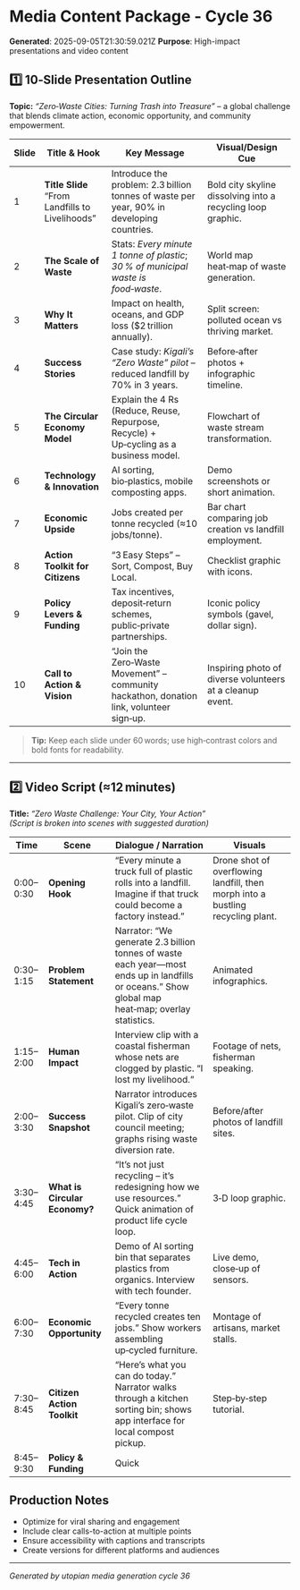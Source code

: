 # Media Content Package - Cycle 36

**Generated**: 2025-09-05T21:30:59.021Z
**Purpose**: High-impact presentations and video content

## 1️⃣ 10‑Slide Presentation Outline  
**Topic:** *“Zero‑Waste Cities: Turning Trash into Treasure”* – a global challenge that blends climate action, economic opportunity, and community empowerment.

| Slide | Title & Hook | Key Message | Visual/Design Cue |
|-------|--------------|-------------|-------------------|
| 1 | **Title Slide**<br>“From Landfills to Livelihoods” | Introduce the problem: 2.3 billion tonnes of waste per year, 90% in developing countries. | Bold city skyline dissolving into a recycling loop graphic. |
| 2 | **The Scale of Waste** | Stats: *Every minute 1 tonne of plastic*; *30 % of municipal waste is food‑waste*. | World map heat‑map of waste generation. |
| 3 | **Why It Matters** | Impact on health, oceans, and GDP loss ($2 trillion annually). | Split screen: polluted ocean vs thriving market. |
| 4 | **Success Stories** | Case study: *Kigali’s “Zero Waste” pilot* – reduced landfill by 70% in 3 years. | Before‑after photos + infographic timeline. |
| 5 | **The Circular Economy Model** | Explain the 4 Rs (Reduce, Reuse, Repurpose, Recycle) + Up‑cycling as a business model. | Flowchart of waste stream transformation. |
| 6 | **Technology & Innovation** | AI sorting, bio‑plastics, mobile composting apps. | Demo screenshots or short animation. |
| 7 | **Economic Upside** | Jobs created per tonne recycled (≈10 jobs/tonne). | Bar chart comparing job creation vs landfill employment. |
| 8 | **Action Toolkit for Citizens** | “3 Easy Steps” – Sort, Compost, Buy Local. | Checklist graphic with icons. |
| 9 | **Policy Levers & Funding** | Tax incentives, deposit‑return schemes, public‑private partnerships. | Iconic policy symbols (gavel, dollar sign). |
|10 | **Call to Action & Vision** | “Join the Zero‑Waste Movement” – community hackathon, donation link, volunteer sign‑up. | Inspiring photo of diverse volunteers at a cleanup event. |

> **Tip:** Keep each slide under 60 words; use high‑contrast colors and bold fonts for readability.

---

## 2️⃣ Video Script (≈12 minutes)  
**Title:** *“Zero Waste Challenge: Your City, Your Action”*  
*(Script is broken into scenes with suggested duration)*

| Time | Scene | Dialogue / Narration | Visuals |
|------|-------|---------------------|---------|
| 0:00–0:30 | **Opening Hook** | “Every minute a truck full of plastic rolls into a landfill. Imagine if that truck could become a factory instead.” | Drone shot of overflowing landfill, then morph into a bustling recycling plant. |
| 0:30–1:15 | **Problem Statement** | Narrator: “We generate 2.3 billion tonnes of waste each year—most ends up in landfills or oceans.” Show global map heat‑map; overlay statistics. | Animated infographics. |
| 1:15–2:00 | **Human Impact** | Interview clip with a coastal fisherman whose nets are clogged by plastic. “I lost my livelihood.” | Footage of nets, fisherman speaking. |
| 2:00–3:30 | **Success Snapshot** | Narrator introduces Kigali’s zero‑waste pilot. Clip of city council meeting; graphs rising waste diversion rate. | Before/after photos of landfill sites. |
| 3:30–4:45 | **What is Circular Economy?** | “It’s not just recycling – it’s redesigning how we use resources.” Quick animation of product life cycle loop. | 3‑D loop graphic. |
| 4:45–6:00 | **Tech in Action** | Demo of AI sorting bin that separates plastics from organics. Interview with tech founder. | Live demo, close‑up of sensors. |
| 6:00–7:30 | **Economic Opportunity** | “Every tonne recycled creates ten jobs.” Show workers assembling up‑cycled furniture. | Montage of artisans, market stalls. |
| 7:30–8:45 | **Citizen Action Toolkit** | “Here’s what you can do today.” Narrator walks through a kitchen sorting bin; shows app interface for local compost pickup. | Step‑by‑step tutorial. |
| 8:45–9:30 | **Policy & Funding** | Quick

## Production Notes
- Optimize for viral sharing and engagement
- Include clear calls-to-action at multiple points
- Ensure accessibility with captions and transcripts
- Create versions for different platforms and audiences

---
*Generated by utopian media generation cycle 36*
